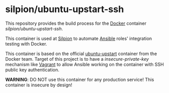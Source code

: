 # silpion/ubuntu-upstart-ssh

This repository provides the build process for the [Docker](https://docker.io)
container *silpion/ubuntu-upstart-ssh*.


This container is used at [Silpion](http://www.silpion.de) to automate
[Ansible](https://ansible.com) roles' integration testing with Docker.


This container is based on the official
[ubuntu-upstart](https://registry.hub.docker.com/_/ubuntu-upstart/) container
from the Docker team. Target of this project is to have a *insecure-private-key*
mechanism like [Vagrant](https://vagrantup.com) to allow Ansible working on
the container with SSH public key authentication.


**WARNING**: DO NOT use this container for any production service!
This container is insecure by design!
